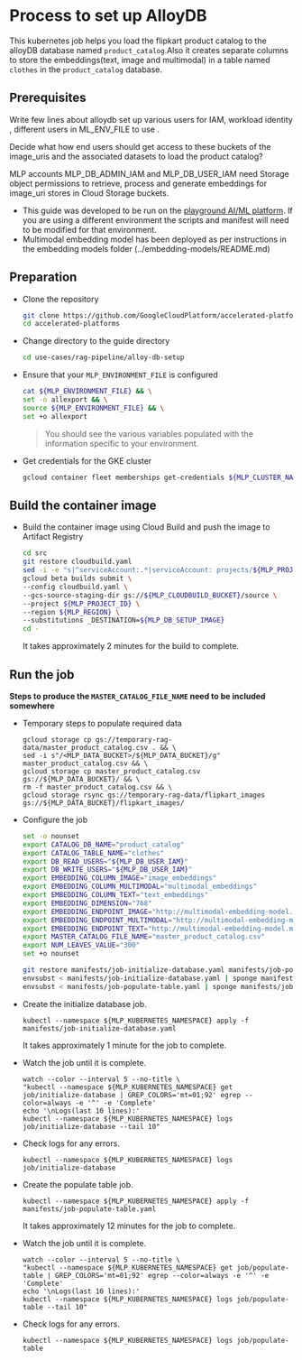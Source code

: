 # Process to set up AlloyDB

This kubernetes job helps you load the flipkart product catalog to the alloyDB
database named `product_catalog`.Also it creates separate columns to store the
embeddings(text, image and multimodal) in a table named `clothes` in the
`product_catalog` database.

## Prerequisites

<TODO> Write few lines about alloydb set up various users for IAM, workload
identity , different users in ML_ENV_FILE to use .

<TODO> Decide what how end users should get access to these buckets of the
image_uris and the associated datasets to load the product catalog?

MLP accounts MLP_DB_ADMIN_IAM and MLP_DB_USER_IAM need Storage object
permissions to retrieve, process and generate embeddings for image_uri stores in
Cloud Storage buckets.

- This guide was developed to be run on the
  [playground AI/ML platform](/platforms/gke-aiml/playground/README.md). If you
  are using a different environment the scripts and manifest will need to be
  modified for that environment.
- Multimodal embedding model has been deployed as per instructions in the
  embedding models folder (../embedding-models/README.md)

## Preparation

- Clone the repository

  ```sh
  git clone https://github.com/GoogleCloudPlatform/accelerated-platforms && \
  cd accelerated-platforms
  ```

- Change directory to the guide directory

  ```sh
  cd use-cases/rag-pipeline/alloy-db-setup
  ```

- Ensure that your `MLP_ENVIRONMENT_FILE` is configured

  ```sh
  cat ${MLP_ENVIRONMENT_FILE} && \
  set -o allexport && \
  source ${MLP_ENVIRONMENT_FILE} && \
  set +o allexport
  ```

  > You should see the various variables populated with the information specific
  > to your environment.

- Get credentials for the GKE cluster

  ```sh
  gcloud container fleet memberships get-credentials ${MLP_CLUSTER_NAME} --project ${MLP_PROJECT_ID}
  ```

## Build the container image

- Build the container image using Cloud Build and push the image to Artifact
  Registry

  ```sh
  cd src
  git restore cloudbuild.yaml
  sed -i -e "s|^serviceAccount:.*|serviceAccount: projects/${MLP_PROJECT_ID}/serviceAccounts/${MLP_BUILD_GSA}|" cloudbuild.yaml
  gcloud beta builds submit \
  --config cloudbuild.yaml \
  --gcs-source-staging-dir gs://${MLP_CLOUDBUILD_BUCKET}/source \
  --project ${MLP_PROJECT_ID} \
  --region ${MLP_REGION} \
  --substitutions _DESTINATION=${MLP_DB_SETUP_IMAGE}
  cd -
  ```

  It takes approximately 2 minutes for the build to complete.

## Run the job

**Steps to produce the `MASTER_CATALOG_FILE_NAME` need to be included
somewhere**

- Temporary steps to populate required data

  ```
  gcloud storage cp gs://temporary-rag-data/master_product_catalog.csv . && \
  sed -i s"/<MLP_DATA_BUCKET>/${MLP_DATA_BUCKET}/g" master_product_catalog.csv && \
  gcloud storage cp master_product_catalog.csv gs://${MLP_DATA_BUCKET}/ && \
  rm -f master_product_catalog.csv && \
  gcloud storage rsync gs://temporary-rag-data/flipkart_images gs://${MLP_DATA_BUCKET}/flipkart_images/
  ```

- Configure the job

  ```sh
  set -o nounset
  export CATALOG_DB_NAME="product_catalog"
  export CATALOG_TABLE_NAME="clothes"
  export DB_READ_USERS="${MLP_DB_USER_IAM}"
  export DB_WRITE_USERS="${MLP_DB_USER_IAM}"
  export EMBEDDING_COLUMN_IMAGE="image_embeddings"
  export EMBEDDING_COLUMN_MULTIMODAL="multimodal_embeddings"
  export EMBEDDING_COLUMN_TEXT="text_embeddings"
  export EMBEDDING_DIMENSION="768"
  export EMBEDDING_ENDPOINT_IMAGE="http://multimodal-embedding-model.ml-team:80/image_embeddings"
  export EMBEDDING_ENDPOINT_MULTIMODAL="http://multimodal-embedding-model.ml-team:80/multimodal_embeddings"
  export EMBEDDING_ENDPOINT_TEXT="http://multimodal-embedding-model.ml-team:80/text_embeddings"
  export MASTER_CATALOG_FILE_NAME="master_product_catalog.csv"
  export NUM_LEAVES_VALUE="300"
  set +o nounset
  ```

  ```sh
  git restore manifests/job-initialize-database.yaml manifests/job-populate-table.yaml
  envsubst < manifests/job-initialize-database.yaml | sponge manifests/job-initialize-database.yaml
  envsubst < manifests/job-populate-table.yaml | sponge manifests/job-populate-table.yaml
  ```

- Create the initialize database job.

  ```
  kubectl --namespace ${MLP_KUBERNETES_NAMESPACE} apply -f manifests/job-initialize-database.yaml
  ```

  It takes approximately 1 minute for the job to complete.

- Watch the job until it is complete.

  ```
  watch --color --interval 5 --no-title \
  "kubectl --namespace ${MLP_KUBERNETES_NAMESPACE} get job/initialize-database | GREP_COLORS='mt=01;92' egrep --color=always -e '^' -e 'Complete'
  echo '\nLogs(last 10 lines):'
  kubectl --namespace ${MLP_KUBERNETES_NAMESPACE} logs job/initialize-database --tail 10"
  ```

- Check logs for any errors.

  ```
  kubectl --namespace ${MLP_KUBERNETES_NAMESPACE} logs job/initialize-database
  ```

- Create the populate table job.

  ```
  kubectl --namespace ${MLP_KUBERNETES_NAMESPACE} apply -f manifests/job-populate-table.yaml
  ```

  It takes approximately 12 minutes for the job to complete.

- Watch the job until it is complete.

  ```
  watch --color --interval 5 --no-title \
  "kubectl --namespace ${MLP_KUBERNETES_NAMESPACE} get job/populate-table | GREP_COLORS='mt=01;92' egrep --color=always -e '^' -e 'Complete'
  echo '\nLogs(last 10 lines):'
  kubectl --namespace ${MLP_KUBERNETES_NAMESPACE} logs job/populate-table --tail 10"
  ```

- Check logs for any errors.

  ```
  kubectl --namespace ${MLP_KUBERNETES_NAMESPACE} logs job/populate-table
  ```
